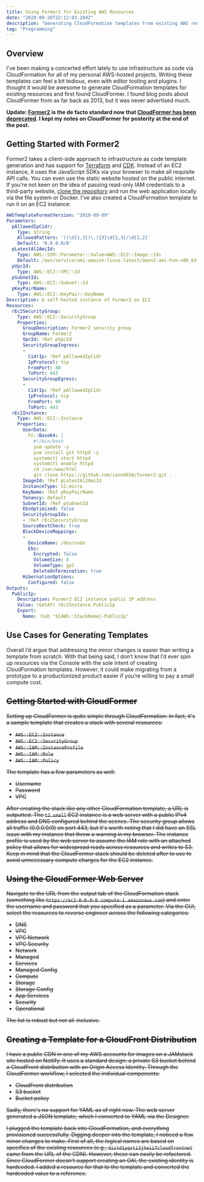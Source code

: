 ```yaml
---
title: Using Former2 for Existing AWS Resources 
date: "2020-09-26T22:12:03.284Z"
description: "Generating CloudFormation templates from existing AWS resources."
tag: "Programming"
---
```


## Overview
I've been making a concerted effort lately to use infrastructure as code via CloudFormation for all of my personal AWS-hosted projects. Writing these templates can feel a bit tedious, even with editor tooling and plugins. I thought it would be awesome to generate CloudFormation templates for existing resources and first found CloudFormer. I found blog posts about CloudFormer from as far back as 2013, but it was never advertised much. 

**Update: [Former2](https://github.com/iann0036/former2) is the de facto standard now that [CloudFormer has been deprecated](https://twitter.com/iann0036/status/1314765292145274880?s=20). I kept my notes on CloudFormer for posterity at the end of the post.**

## Getting Started with Former2

Former2 takes a client-side approach to infrastructure as code template generation and has support for [Terraform](https://www.terraform.io/) and [CDK](https://aws.amazon.com/cdk/). Instead of an EC2 instance, it uses the JavaScript SDKs via your browser to make all requisite API calls. You can even use the static website hosted on the public internet. If you're not keen on the idea of passing read-only IAM credentials to a third-party website, [clone the repository](https://github.com/iann0036/former2) and run the web application locally via the file system or Docker. I've also created a CloudFormation template to run it on an EC2 instance:

```yaml
AWSTemplateFormatVersion: "2010-09-09"
Parameters:
  pAllowedIpCidr:
    Type: String
    AllowedPattern: '((\d{1,3})\.){3}\d{1,3}/\d{1,2}'
    Default: '0.0.0.0/0'
  pLatestAl2AmiId:
    Type: AWS::SSM::Parameter::Value<AWS::EC2::Image::Id>
    Default: /aws/service/ami-amazon-linux-latest/amzn2-ami-hvm-x86_64-gp2
  pVpcId:
    Type: AWS::EC2::VPC::Id
  pSubnetId:
    Type: AWS::EC2::Subnet::Id
  pKeyPairName:
    Type: AWS::EC2::KeyPair::KeyName
Description: A self-hosted instance of Former2 on EC2
Resources:
  rEc2SecurityGroup:
    Type: AWS::EC2::SecurityGroup
    Properties:
      GroupDescription: Former2 security group 
      GroupName: Former2 
      VpcId: !Ref pVpcId
      SecurityGroupIngress: 
      - 
        CidrIp: !Ref pAllowedIpCidr
        IpProtocol: tcp
        FromPort: 80
        ToPort: 443
      SecurityGroupEgress: 
      - 
        CidrIp: !Ref pAllowedIpCidr
        IpProtocol: tcp
        FromPort: 80
        ToPort: 443
  rEc2Instance:
    Type: AWS::EC2::Instance
    Properties:
      UserData:
        Fn::Base64: |
          #!/bin/bash
          yum update -y
          yum install git httpd -y
          systemctl start httpd
          systemctl enable httpd
          cd /var/www/html
          git clone https://github.com/iann0036/former2.git .
      ImageId: !Ref pLatestAl2AmiId 
      InstanceType: t2.micro
      KeyName: !Ref pKeyPairName
      Tenancy: default
      SubnetId: !Ref pSubnetId
      EbsOptimized: false
      SecurityGroupIds: 
      - !Ref rEc2SecurityGroup
      SourceDestCheck: true
      BlockDeviceMappings: 
      - 
        DeviceName: /dev/xvda
        Ebs: 
          Encrypted: false
          VolumeSize: 8
          VolumeType: gp2
          DeleteOnTermination: true
      HibernationOptions: 
        Configured: false
Outputs:
  PublicIp:
    Description: Former2 EC2 instance public IP address
    Value: !GetAtt rEc2Instance.PublicIp
    Export:
      Name: !Sub "${AWS::StackName}-PublicIp"
```

## Use Cases for Generating Templates
Overall I’d argue that addressing the minor changes is easier than writing a template from scratch. With that being said, I don’t know that I’d ever spin up resources via the Console with the sole intent of creating CloudFormation templates. However, it could make migrating from a prototype to a productionized product easier if you’re willing to pay a small compute cost.

## ~~Getting Started with CloudFormer~~
~~Setting up CloudFormer is quite simple through CloudFormation. In fact, it's a sample template that creates a stack with several resources:~~
- ~~`AWS::EC2::Instance`~~
- ~~`AWS::EC2::SecurityGroup`~~
- ~~`AWS::IAM::InstanceProfile`~~
- ~~`AWS::IAM::Role`~~
- ~~`AWS::IAM::Policy`~~

~~The template has a few parameters as well:~~
- ~~Username~~
- ~~Password~~
- ~~VPC~~ 

~~After creating the stack like any other CloudFormation template, a URL is outputted. The `t2.small` EC2 instance is a web server with a public IPv4 address and DNS configured behind the scenes. The security group allows all traffic (0.0.0.0/0) on port 443, but it's worth noting that I did have an SSL issue with my instance that threw a warning in my browser. The instance profile is used by the web server to assume the IAM role with an attached policy that allows for widespread reads across resources and writes to S3. Keep in mind that the CloudFormer stack should be deleted after to use to avoid unnecessary compute charges for the EC2 instance.~~

## ~~Using the CloudFormer Web Server~~
~~Navigate to the URL from the output tab of the CloudFormation stack (something like `https://ec2-0-0-0-0.compute-1.amazonaws.com`) and enter the username and password that you specified as a parameter. Via the GUI, select the resources to reverse engineer across the following categories:~~
- ~~DNS~~
- ~~VPC~~
- ~~VPC Network~~
- ~~VPC Security~~
- ~~Network~~
- ~~Managed~~
- ~~Services~~
- ~~Managed Config~~
- ~~Compute~~
- ~~Storage~~
- ~~Storage Config~~
- ~~App Services~~
- ~~Security~~
- ~~Operational~~

~~The list is robust but not all-inclusive.~~

## ~~Creating a Template for a CloudFront Distribution~~
~~I have a public CDN in one of my AWS accounts for images on a JAMstack site hosted on Netlify. It uses a standard design: a private S3 bucket behind a CloudFront distribution with an Origin Access Identity. Through the CloudFormer workflow, I selected the individual components:~~
- ~~CloudFront distribution~~
- ~~S3 bucket~~
- ~~Bucket policy~~

~~Sadly, there's no support for YAML as of right now. The web server generated a JSON template, which I converted to YAML via the Designer.~~

~~I plugged the template back into CloudFormation, and everything provisioned successfully. Digging deeper into the template, I noticed a few minor changes to make. First of all, the logical names are based on specifics of the existing resources (e.g., `distd1yqxti3jheii7cloudfrontnet` came from the URL of the CDN). However, these can easily be refactored. Since CloudFormer doesn't support creating an OAI, the existing identity is hardcoded. I added a resource for that to the template and converted the hardcoded value to a reference.~~
